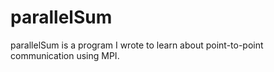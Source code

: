 # parallelSum

parallelSum is a program I wrote to learn about point-to-point communication using MPI. 
